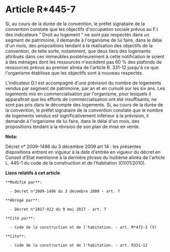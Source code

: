 # Article R*445-7

Si, au cours de la durée de la convention, le préfet signataire de la convention constate que les objectifs d'occupation
sociale prévus au F.I des indicateurs " Droit au logement " ne sont pas respectés dans un segment de patrimoine, il demande à
l'organisme de lui faire, dans le délai d'un mois, des propositions tendant à la réalisation des objectifs de la convention,
de telle sorte, notamment, que deux tiers des logements attribués dans ces immeubles postérieurement à cette notification le
soient à des ménages dont les ressources n'excèdent pas 60 % des plafonds de ressources prévus au premier alinéa de l'article
R. 331-12 jusqu'à ce que l'organisme établisse que les objectifs sont à nouveau respectés.

L'indicateur D.I est accompagné d'une prévision du nombre de logements vendus par segment de patrimoine, par an et en cumulé
sur les six ans. Les logements mis en commercialisation par l'organisme, pour lesquels il apparaîtrait que les efforts de
commercialisation ont été insuffisants, ne sont pas pris dans le décompte des logements. Si, au cours de la durée de la
convention, le préfet signataire de la convention constate que le nombre de logements vendus est significativement inférieur
à la prévision, il demande à l'organisme de lui faire, dans le délai d'un mois, des propositions tendant à la révision de son
plan de mise en vente.

**Nota:**

Décret n° 2009-1486 du 3 décembre 2009 art 14 : les présentes dispositions entrent en vigueur à la date d'entrée en vigueur
du décret en Conseil d'Etat mentionné à la dernière phrase du huitième alinéa de l'article L. 445-1 du code de la
construction et de l'habitation (01/01/2010).

**Liens relatifs à cet article**

	**Modifié par**:

	  - Décret n°2009-1486 du 3 décembre 2009 - art. 7

	**Abrogé par**:

	  - Décret n°2017-922 du 9 mai 2017 - art. 7

	**Cité par**:

	  - Code de la construction et de l'habitation. - art. R*472-3 (V)

	**Cite**:

	  - Code de la construction et de l'habitation. - art. R331-12
